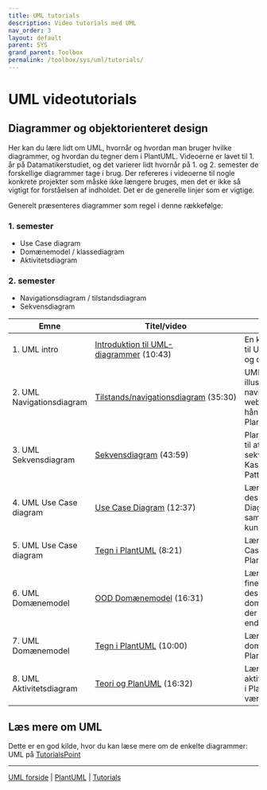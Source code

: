 ```yaml
---
title: UML tutorials
description: Video tutorials med UML
nav_order: 3
layout: default
parent: SYS
grand_parent: Toolbox
permalink: /toolbox/sys/uml/tutorials/
---
```


# UML videotutorials

## Diagrammer og objektorienteret design

Her kan du lære lidt om UML, hvornår og hvordan man bruger hvilke diagrammer, og hvordan du tegner dem i PlantUML. Videoerne er lavet til 1. år på Datamatikerstudiet, og det varierer lidt hvornår på 1. og 2. semester de forskellige diagrammer tage i brug. Der refereres i videoerne til nogle konkrete projekter som måske ikke længere bruges, men det er ikke så vigtigt for forståelsen af indholdet. Det er de generelle linjer som er vigtige.

Generelt præsenteres diagrammer som regel i denne rækkefølge:

### 1\. semester

* Use Case diagram
* Domænemodel / klassediagram
* Aktivitetsdiagram

### 2\. semester

* Navigationsdiagram / tilstandsdiagram
* Sekvensdiagram

| Emne | Titel/video | Indhold |
| --- | --- | --- |
| 1\. UML intro | [Introduktion til UML-diagrammer](https://www.youtube.com/watch?t=1&v=33tqtGXUdMo) (10:43) | En kort introduktion til UML diagrammer og deres anvendelse |
| 2\. UML Navigationsdiagram | [Tilstands/navigationsdiagram](https://www.youtube.com/watch?t=1&v=6O_Uvy_pjX8) (35:30) | UML anvendes til at illustrere navigationen på et website. Tegnes i hånden og kodes i PlantUML |
| 3\. UML Sekvensdiagram | [Sekvensdiagram](https://www.youtube.com/watch?t=1&v=AZt8Zo_5xto) (43:59) | PlantUML anvendes til at tegne et sekvensdiagram for Kaspers Command Pattern skabelon |
| 4\. UML Use Case diagram | [Use Case Diagram](https://www.youtube.com/watch?t=1&v=qUqwOhx50Ds) (12:37) | Lær kunsten at designe Use Case Diagrammer sammen med en kunde |
| 5\. UML Use Case diagram | [Tegn i PlantUML](https://www.youtube.com/watch?t=1&v=q1R4kmMXhBE) (8:21) | Lær at tegne Use Case diagrammer i PlanUML |
| 6\. UML Domænemodel | [OOD Domænemodel](https://www.youtube.com/watch?t=1&v=GqGL4X_-hW4) (16:31) | Lær den endnu finere kunst, at designe domænemodeller før der er kodet en linie endnu |
| 7\. UML Domænemodel | [Tegn i PlantUML](https://www.youtube.com/watch?t=1&v=IKpWXZmMass) (10:00) | Lær at tegne domænemodelleri PlantUML |
| 8\. UML Aktivitetsdiagram | [Teori og PlanUML](https://www.youtube.com/watch?t=1&v=aKASc_lcQ_0?t=1) (16:32) | Lær at tegne aktivitetsdiagrammer i PlanUML og forstå værdien af dem |

## Læs mere om UML

Dette er en god kilde, hvor du kan læse mere om de enkelte diagrammer: UML på [TutorialsPoint](https://www.tutorialspoint.com/uml/)

* * *

[UML forside](README.md) | [PlantUML](./plantuml.md) | [Tutorials](./tutorials.md)

